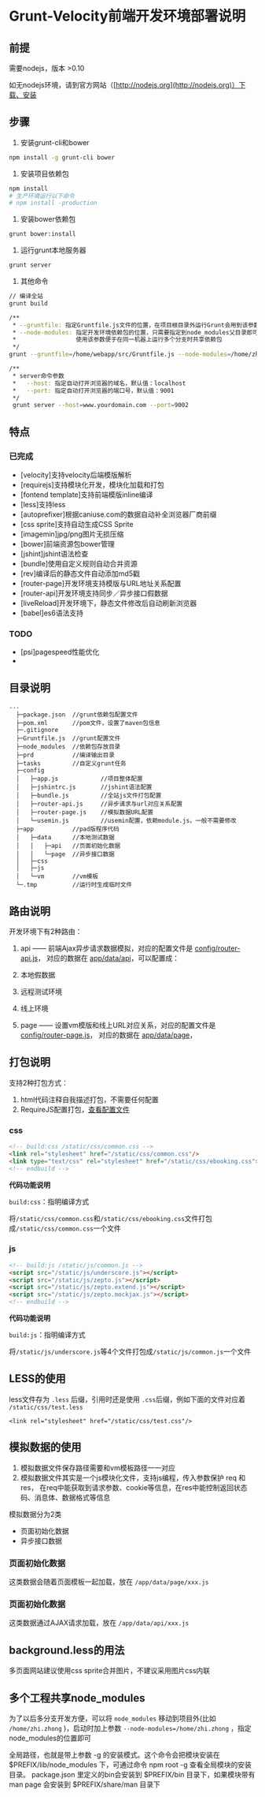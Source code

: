 # Grunt-Velocity前端开发环境部署说明


## 前提

需要nodejs，版本 >0.10

如无nodejs环境，请到官方网站（[http://nodejs.org](http://nodejs.org)）下载、安装

## 步骤

1. 安装grunt-cli和bower
```sh
npm install -g grunt-cli bower
```

1. 安装项目依赖包
```sh
npm install
# 生产环境运行以下命令
# npm install -production
```

1. 安装bower依赖包
```sh
grunt bower:install
```

1. 运行grunt本地服务器
```sh
grunt server
```

1. 其他命令

```sh
// 编译全站
grunt build

/**
 * --gruntfile: 指定Gruntfile.js文件的位置，在项目根目录外运行Grunt会用到该参数
 * --node-modules: 指定开发环境依赖包的位置，只需要指定到node_modules父目录即可
 *				   使用该参数便于在同一机器上运行多个分支时共享依赖包
 */
grunt --gruntfile=/home/webapp/src/Gruntfile.js --node-modules=/home/zhi.zhong

/**
 * server命令参数
 *   --host: 指定自动打开浏览器的域名，默认值：localhost
 *   --port: 指定自动打开浏览器的端口号，默认值：9001
 */
 grunt server --host=www.yourdomain.com --port=9002
```
## 特点

### 已完成
* [velocity]支持velocity后端模版解析
* [requirejs]支持模块化开发，模块化加载和打包
* [fontend template]支持前端模版inline编译
* [less]支持less
* [autoprefixer]根据caniuse.com的数据自动补全浏览器厂商前缀
* [css sprite]支持自动生成CSS Sprite
* [imagemin]jpg/png图片无损压缩
* [bower]前端资源包bower管理
* [jshint]jshint语法检查
* [bundle]使用自定义规则自动合并资源
* [rev]编译后的静态文件自动添加md5戳
* [router-page]开发环境支持模版与URL地址关系配置
* [router-api]开发环境支持同步／异步接口假数据
* [liveReload]开发环境下，静态文件修改后自动刷新浏览器
* [babel]es6语法支持

### TODO
* [psi]pagespeed性能优化
*

## 目录说明
```
...
  ├─package.json  //grunt依赖包配置文件
  ├─pom.xml       //pom文件，设置了maven包信息
  ├─.gitignore
  ├─Gruntfile.js  //grunt配置文件
  ├─node_modules  //依赖包存放目录
  ├─prd           //编译输出目录
  ├─tasks         //自定义grunt任务
  ├─config  
  │   ├─app.js            //项目整体配置
  │   ├─jshintrc.js       //jshint语法配置
  │   ├─bundle.js         //全站js文件打包配置
  │   ├─router-api.js     //异步请求与url对应关系配置
  │   ├─router-page.js    //模拟数据URL配置
  │   └─usemin.js         //usemin配置，依赖module.js，一般不需要修改
  ├─app           //pad版程序代码
  │   ├─data      //本地测试数据
  │   │   ├─api   //页面初始化数据
  │   │   └─page  //异步接口数据
  │   ├─css
  │   ├─js
  │   └─vm        //vm模板
  └─.tmp          //运行时生成临时文件
```

## 路由说明
开发环境下有2种路由：

1. api —— 前端Ajax异步请求数据模拟，对应的配置文件是 [config/router-api.js](config/router-api.js)，
对应的数据在 [app/data/api](app/data/api)，可以配置成：
  1. 本地假数据
  2. 远程测试环境
  3. 线上环境

2. page —— 设置vm模版和线上URL对应关系，对应的配置文件是 [config/router-page.js](config/router-page.js)，
对应的数据在 [app/data/page](app/data/page)，

## 打包说明
支持2种打包方式：

1. html代码注释自我描述打包，不需要任何配置
2. RequireJS配置打包，[查看配置文件](config/chunks.js)

### css

```html
<!-- build:css /static/css/common.css -->
<link rel="stylesheet" href="/static/css/common.css"/>
<link type="text/css" rel="stylesheet" href="/static/css/ebooking.css">
<!-- endbuild -->
```

**代码功能说明**

`build:css`：指明编译方式

将`/static/css/common.css`和`/static/css/ebooking.css`文件打包成`/static/css/common.css`一个文件

### js

```html
<!-- build:js /static/js/common.js -->
<script src="/static/js/underscore.js"></script>
<script src="/static/js/zepto.js"></script>
<script src="/static/js/zepto.extend.js"></script>
<script src="/static/js/zepto.mockjax.js"></script>
<!-- endbuild -->
```

**代码功能说明**

`build:js`：指明编译方式

将`/static/js/underscore.js`等4个文件打包成`/static/js/common.js`一个文件

## LESS的使用
less文件存为 `.less` 后缀，引用时还是使用 `.css`后缀，例如下面的文件对应着 `/static/css/test.less`

	<link rel="stylesheet" href="/static/css/test.css"/>


## 模拟数据的使用

1. 模拟数据文件保存路径需要和vm模板路径一一对应
2. 模拟数据文件其实是一个js模块化文件，支持js编程，传入参数保护 req 和 res，
在req中能获取到请求参数、cookie等信息，在res中能控制返回状态码、消息体、数据格式等信息

模拟数据分为2类

- 页面初始化数据
- 异步接口数据

### 页面初始化数据
这类数据会随着页面模板一起加载，放在 `/app/data/page/xxx.js`

### 页面初始化数据
这类数据通过AJAX请求加载，放在 `/app/data/api/xxx.js`

## background.less的用法
多页面网站建议使用css sprite合并图片，不建议采用图片css内联

## 多个工程共享node_modules

为了以后多分支开发方便，可以将 `node_modules` 移动到项目外(比如 `/home/zhi.zhong` )，启动时加上参数 `--node-modules=/home/zhi.zhong` ，指定node\_modules的位置即可

全局路径，也就是带上参数 -g 的安装模式。这个命令会把模块安装在 $PREFIX/lib/node_modules 下，可通过命令 npm root -g 查看全局模块的安装目录。 package.json 里定义的bin会安装到 $PREFIX/bin 目录下，如果模块带有 man page 会安装到 $PREFIX/share/man 目录下
